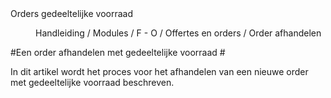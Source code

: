 <properties>
	<page>
		<title>Orders gedeeltelijke voorraad</title>
		<description>Orders gedeeltelijke voorraad</description>
	</page>
	<menu>
		<position>Handleiding / Modules / F - O / Offertes en orders / Order afhandelen</position> 
		<title>Order gedeeltelijke voorraad</title>
	</menu>
</properties>




#Een order afhandelen met gedeeltelijke voorraad #


In dit artikel wordt het proces voor het afhandelen van een nieuwe order met gedeeltelijke voorraad beschreven.

